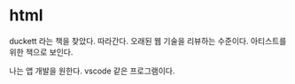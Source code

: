# html 


duckett 라는 책을 찾았다. 따라간다. 
오래된 웹 기술을 리뷰하는 수준이다. 아티스트를 위한 책으로 보인다. 

나는 앱 개발을 원한다. vscode 같은 프로그램이다. 








